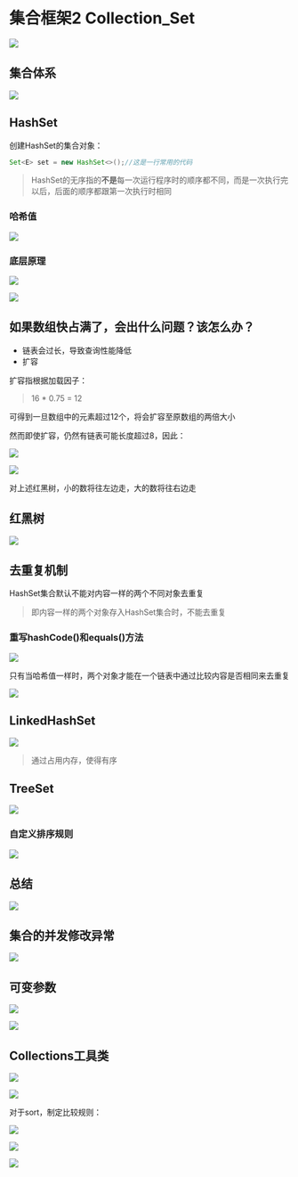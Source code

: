 # 集合框架2 Collection_Set

![](images/2024-03-25-19-00-04.png)

## 集合体系

![](images/2024-03-25-18-54-44.png)

## HashSet

创建HashSet的集合对象：

```java
Set<E> set = new HashSet<>();//这是一行常用的代码
```

>HashSet的无序指的**不是**每一次运行程序时的顺序都不同，而是一次执行完以后，后面的顺序都跟第一次执行时相同

### 哈希值

![](images/2024-03-25-19-01-01.png)

### 底层原理

![](images/2024-03-25-19-01-33.png)

![](images/2024-03-25-19-02-24.png)

## 如果数组快占满了，会出什么问题？该怎么办？

* 链表会过长，导致查询性能降低
* 扩容

扩容指根据加载因子：

>16 * 0.75 = 12

可得到一旦数组中的元素超过12个，将会扩容至原数组的两倍大小

然而即使扩容，仍然有链表可能长度超过8，因此：

![](images/2024-03-25-19-06-58.png)

![](images/2024-03-25-19-07-15.png)

对上述红黑树，小的数将往左边走，大的数将往右边走

## 红黑树

![](images/2024-03-25-19-08-27.png)

## 去重复机制

HashSet集合默认不能对内容一样的两个不同对象去重复

>即内容一样的两个对象存入HashSet集合时，不能去重复

### 重写hashCode()和equals()方法

![](images/2024-03-30-16-43-42.png)

只有当哈希值一样时，两个对象才能在一个链表中通过比较内容是否相同来去重复


![](images/2024-03-30-16-52-26.png)


## LinkedHashSet

![](images/2024-03-31-11-26-53.png)

>通过占用内存，使得有序

## TreeSet

![](images/2024-03-31-11-28-08.png)

### 自定义排序规则

![](images/2024-03-31-11-28-28.png)

## 总结

![](images/2024-03-31-11-29-16.png)

## 集合的并发修改异常

![](images/2024-03-31-11-30-58.png)

## 可变参数

![](images/2024-03-31-11-32-47.png)

![](images/2024-03-31-11-33-33.png)

## Collections工具类

![](images/2024-03-31-11-34-11.png)

![](images/2024-03-31-11-35-08.png)

对于sort，制定比较规则：

![](images/2024-03-31-11-36-16.png)

![](images/2024-03-31-11-36-35.png)

![](images/2024-03-31-11-36-54.png)

